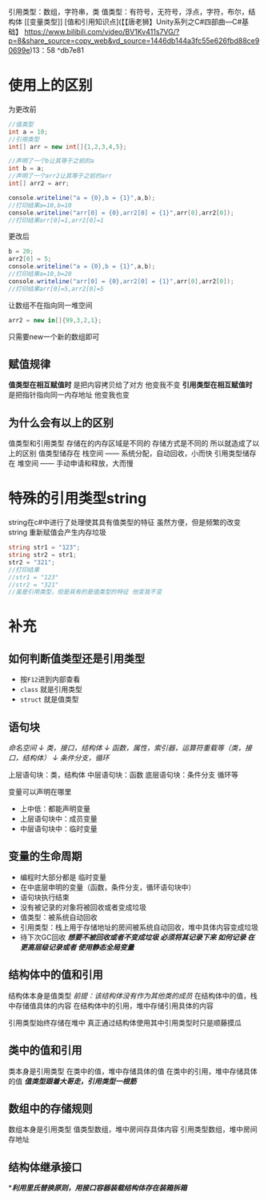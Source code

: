 引用类型：数组，字符串，类
值类型：有符号，无符号，浮点，字符，布尔，结构体
[[变量类型]]
[值和引用知识点](【【唐老狮】Unity系列之C#四部曲—C#基础】 https://www.bilibili.com/video/BV1Kv411s7VG/?p=8&share_source=copy_web&vd_source=1446db144a3fc55e626fbd88ce90699e)13：58 ^db7e81


# 使用上的区别
为更改前
```csharp
//值类型
int a = 10;
//引用类型
int[] arr = new int[]{1,2,3,4,5};

//声明了一个b让其等于之前的a
int b = a;
//声明了一个arr2让其等于之前的arr
int[] arr2 = arr;

console.writeline("a = {0},b = {1}",a,b);   
//打印结果a=10,b=10 
console.writeline("arr[0] = {0},arr2[0] = {1}",arr[0],arr2[0]); 
//打印结果arr[0]=1,arr2[0]=1
```
更改后
```csharp
b = 20;
arr2[0] = 5;
console.writeline("a = {0},b = {1}",a,b);   
//打印结果a=10,b=20 
console.writeline("arr[0] = {0},arr2[0] = {1}",arr[0],arr2[0]); 
//打印结果arr[0]=5,arr2[0]=5
```
让数组不在指向同一堆空间
```csharp
arr2 = new in[]{99,3,2,1};
```
只需要new一个新的数组即可

## 赋值规律
**值类型在相互赋值时** 是把内容拷贝给了对方 他变我不变
**引用类型在相互赋值时** 是把指针指向同一内存地址 他变我也变
## 为什么会有以上的区别
值类型和引用类型 存储在的内存区域是不同的 存储方式是不同的
所以就造成了以上的区别
值类型储存在 栈空间 —— 系统分配，自动回收，小而快
引用类型储存在 堆空间 —— 手动申请和释放，大而慢

# 特殊的引用类型string
string在c#中进行了处理使其具有值类型的特征
虽然方便，但是频繁的改变 string 重新赋值会产生内存垃圾
```csharp
string str1 = "123";
string str2 = str1;
str2 = "321";
//打印结果
//str1 = "123"
//str2 = "321"
//虽是引用类型，但是具有的是值类型的特征 他变我不变
```

# 补充
## **如何判断值类型还是引用类型**
- 按`F12`进到内部查看 
- `class` 就是引用类型
- `struct` 就是值类型

## **语句块**
*命名空间
  ↓
类，接口，结构体
  ↓
函数，属性，索引器，运算符重载等（类，接口，结构体）
  ↓
条件分支，循环*

上层语句块：类，结构体
中层语句块：函数
底层语句块：条件分支 循环等

变量可以声明在哪里
- 上中低：都能声明变量
- 上层语句块中：成员变量
- 中层语句块中：临时变量

##  **变量的生命周期**
- 编程时大部分都是 临时变量
- 在中底层申明的变量（函数，条件分支，循环语句块中）
- 语句块执行结束
- 没有被记录的对象将被回收或者变成垃圾
- 值类型：被系统自动回收
- 引用类型：栈上用于存储地址的房间被系统自动回收，堆中具体内容变成垃圾
- 待下次GC回收
***想要不被回收或者不变成垃圾
必须将其记录下来
如何记录
在更高层级记录或者
使用静态全局变量***

## **结构体中的值和引用**
结构体本身是值类型
*前提：该结构体没有作为其他类的成员*
在结构体中的值，栈中存储值具体的内容
在结构体中的引用，堆中存储引用具体的内容

引用类型始终存储在堆中
真正通过结构体使用其中引用类型时只是顺藤摸瓜

## **类中的值和引用**
类本身是引用类型
在类中的值，堆中存储具体的值
在类中的引用，堆中存储具体的值
***值类型跟着大哥走，引用类型一根筋***

## **数组中的存储规则**
数组本身是引用类型
值类型数组，堆中房间存具体内容
引用类型数组，堆中房间存地址

## **结构体继承接口**
****利用里氏替换原则，用接口容器装载结构体存在装箱拆箱***
